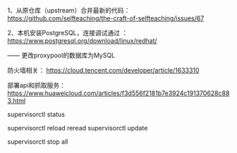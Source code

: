 1、从原仓库（upstream）合并最新的代码：https://github.com/selfteaching/the-craft-of-selfteaching/issues/67

2、本机安装PostgreSQL，连接调试通过 ：https://www.postgresql.org/download/linux/redhat/

—— 更改proxypool的数据库为MySQL


防火墙相关：
https://cloud.tencent.com/developer/article/1633310


部署api和抓取服务：
https://www.huaweicloud.com/articles/f3d556f2181b7e3924c191370628c883.html


supervisorctl status

supervisorctl reload
reread
supervisorctl update

supervisorctl stop all